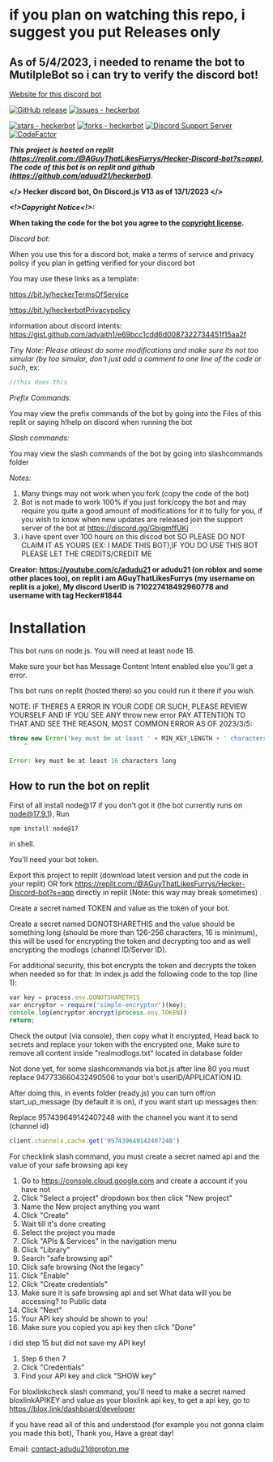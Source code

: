 # if you plan on watching this repo, i suggest you put Releases only

## As of 5/4/2023, i needed to rename the bot to MutilpleBot so i can try to verify the discord bot!

[Website for this discord bot](https://hecker-discord-bot-website.aguythatlikesfurrys.repl.co)


[![GitHub release](https://img.shields.io/github/release/aduud21/heckerbot?include_prereleases=&sort=semver)](https://github.com/aduud21/heckerbot/releases/)
[![issues - heckerbot](https://img.shields.io/github/issues/aduud21/heckerbot)](https://github.com/aduud21/heckerbot/issues)

[![stars - heckerbot](https://img.shields.io/github/stars/aduud21/heckerbot?style=social)](https://github.com/aduud21/heckerbot)
[![forks - heckerbot](https://img.shields.io/github/forks/aduud21/heckerbot?style=social)](https://github.com/aduud21/heckerbot)
[![Discord Support Server](https://img.shields.io/badge/Discord_Support_Server-black?logo=discord)](https://discord.gg/YSEB7PnHVV)
[![CodeFactor](https://www.codefactor.io/repository/github/aduud21/heckerbot/badge)](https://www.codefactor.io/repository/github/aduud21/heckerbot)

***This project is hosted on replit (https://replit.com:/@AGuyThatLikesFurrys/Hecker-Discord-bot?s=app), The code of this bot is on replit and github (https://github.com/aduud21/heckerbot).***

**</> Hecker discord bot, On Discord.js V13 as of 13/1/2023 </>**

***<!>Copyright Notice<!>:***

**When taking the code for the bot you agree to the [copyright license](/LICENSE).**

*Discord bot:*

When you use this for a discord bot, make a terms of service and privacy policy if you plan in getting verified for your discord bot

You may use these links as a template:

https://bit.ly/heckerTermsOfService

https://bit.ly/heckerbotPrivacypolicy

information about discord intents:
https://gist.github.com/advaith1/e69bcc1cdd6d0087322734451f15aa2f

*Tiny Note: Please atleast do some modifications and make sure its not too simular (by too simular, don't just add a comment to one line of the code or such*, ex:
```js
//this does this
```


*Prefix Commands:*

You may view the prefix commands of the bot by going into the Files of this replit or saying h!help on discord when running the bot

*Slash commands:*

You may view the slash commands of the bot by going into slashcommands folder


*Notes:*

1. Many things may not work when you fork (copy the code of the bot)
2. Bot is not made to work 100% if you just fork/copy the bot and may require you quite a good amount of modifications for it to fully for you, if you wish to know when new updates are released join the support server of the bot at https://discord.gg/GbjgmffUKj
3. i have spent over 100 hours on this discod bot SO PLEASE DO NOT CLAIM IT AS YOURS (EX: I MADE THIS BOT),IF YOU DO USE THIS BOT PLEASE LET THE CREDITS/CREDIT ME

****Creator:
https://youtube.com/c/adudu21 or adudu21 (on roblox and some other places too), on replit i am AGuyThatLikesFurrys (my username on replit is a joke), My discord UserID is 710227418492960778 and username with tag Hecker#1844****

# Installation

This bot runs on node.js. You will need at least node 16.

Make sure your bot has Message Content Intent enabled else you'll get a error.

This bot runs on replit (hosted there) so you could run it there if you wish. 

NOTE: IF THERES A ERROR IN YOUR CODE OR SUCH, PLEASE REVIEW YOURSELF AND IF YOU SEE ANY throw new error PAY ATTENTION TO THAT AND SEE THE REASON, MOST COMMON ERROR AS OF 2023/3/5:
```js
throw new Error('key must be at least ' + MIN_KEY_LENGTH + ' characters long');
    ^

Error: key must be at least 16 characters long
```

## How to run the bot on replit

First of all install node@17 if you don't got it (the bot currently runs on node@17.9.1), Run 
```
npm install node@17 
```
in shell.

You'll need your bot token.
 
Export this project to replit (download latest version and put the code in your replit) OR fork https://replit.com:/@AGuyThatLikesFurrys/Hecker-Discord-bot?s=app directly in replit (Note: this way may break sometimes) .
 
Create a secret named TOKEN and value as the token of your bot.

Create a secret named DONOTSHARETHIS and the value should be something long (should be more than 126-256 characters, 16 is minimum), this will be used for encrypting the token and decrypting too and as well encrypting the modlogs (channel ID/Server ID).

For additional security, this bot encrypts the token and decrypts the token when needed so for that:
In index.js add the following code to the top (line 1):
```js
var key = process.env.DONOTSHARETHIS
var encryptor = require('simple-encryptor')(key);
console.log(encryptor.encrypt(process.env.TOKEN))
return;
```
Check the output (via console), 
then copy what it encrypted,
Head back to secrets and replace your token with the encrypted one,
Make sure to remove all content inside "realmodlogs.txt" located in database folder

Not done yet, for some slashcommands via bot.js after line 80 you must replace 947733660432490506 to your bot's userID/APPLICATION ID.

After doing this, in events folder (ready.js) you can turn off/on start_up_message (by default it is on), if you want start up messages then:

Replace 957439649142407248 with the channel you want it to send (channel id)
```js
client.channels.cache.get('957439649142407248')
```

For checklink slash command, you must create a secret named api and the value of your safe browsing api key
1. Go to https://console.cloud.google.com and create a account if you have not
2. Click "Select a project" dropdown box then click "New project"
3. Name the New project anything you want
4. Click "Create"
5. Wait till it's done creating
6. Select the project you made
7. Click "APIs & Services" in the navigation menu
8. Click "Library"
9. Search "safe browsing api"
10. Click safe browsing (Not the legacy"
11. Click "Enable"
12. Click "Create credentials"
13. Make sure it is safe browsing api and set What data will you be accessing? to Public data
14. Click "Next"
15. Your API key should be shown to you!
16. Make sure you copied you api key then click "Done"

i did step 15 but did not save my API key!

1. Step 6 then 7
2. Click "Credentials"
3. Find your API key and click "SHOW key"

For bloxlinkcheck slash command, you'll need to make a secret named bloxlinkAPIKEY and value as your bloxlink api key, to get a api key, go to https://blox.link/dashboard/developer

if you have read all of this and understood (for example you not gonna claim you made this bot), Thank you, Have a great day!

Email: contact-adudu21@proton.me
